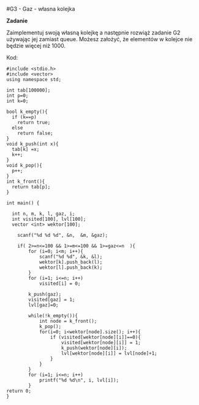 #G3 - Gaz - własna kolejka

**Zadanie**

Zaimplementuj swoją własną kolejkę a następnie rozwiąż zadanie G2 używając jej zamiast queue. Możesz założyć, że elementów w kolejce nie będzie więcej niż 1000.

Kod:

    #include <stdio.h>
    #include <vector>
    using namespace std;

    int tab[100000];
    int p=0;
    int k=0;

    bool k_empty(){
      if (k==p)
        return true;
      else 
        return false;
    }
    void k_push(int x){
      tab[k] =x;
      k++;
    }
    void k_pop(){
      p++;
    }
    int k_front(){
      return tab[p]; 
    }

    int main() {

      int n, m, k, l, gaz, i;
      int visited[100], lvl[100];
      vector <int> wektor[100];

        scanf("%d %d %d", &n,  &m, &gaz);

        if( 2>=n<=100 && 1>=m<=100 && 1>=gaz<=n  ){
            for (i=0; i<m; i++){
                scanf("%d %d", &k, &l);
                wektor[k].push_back(l);
                wektor[l].push_back(k);
            }
            for (i=1; i<=n; i++)
                visited[i] = 0;

            k_push(gaz);
            visited[gaz] = 1;
            lvl[gaz]=0;

            while(!k_empty()){
                int node = k_front();
                k_pop();
                for(i=0; i<wektor[node].size(); i++){
                    if (visited[wektor[node][i]]==0){
                        visited[wektor[node][i]] = 1;
                        k_push(wektor[node][i]);
                        lvl[wektor[node][i]] = lvl[node]+1;
                    }
                }
            }
            for (i=1; i<=n; i++)
                printf("%d %d\n", i, lvl[i]);
            }
    return 0;
    }
